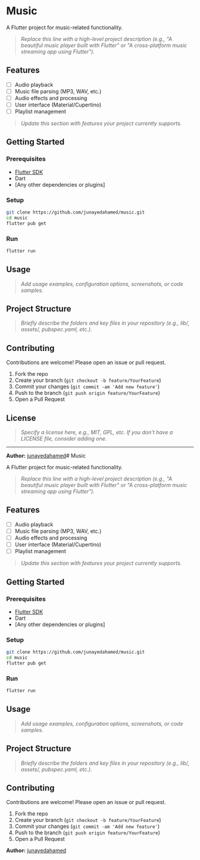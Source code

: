 # Music

A Flutter project for music-related functionality.  
> _Replace this line with a high-level project description (e.g., "A beautiful music player built with Flutter" or "A cross-platform music streaming app using Flutter")._

## Features

- [ ] Audio playback
- [ ] Music file parsing (MP3, WAV, etc.)
- [ ] Audio effects and processing
- [ ] User interface (Material/Cupertino)
- [ ] Playlist management

> _Update this section with features your project currently supports._

## Getting Started

### Prerequisites

- [Flutter SDK](https://flutter.dev/docs/get-started/install)
- Dart
- [Any other dependencies or plugins]

### Setup

```bash
git clone https://github.com/junayedahamed/music.git
cd music
flutter pub get
```

### Run

```bash
flutter run
```

## Usage

> _Add usage examples, configuration options, screenshots, or code samples._

## Project Structure

> _Briefly describe the folders and key files in your repository (e.g., lib/, assets/, pubspec.yaml, etc.)._

## Contributing

Contributions are welcome! Please open an issue or pull request.

1. Fork the repo
2. Create your branch (`git checkout -b feature/YourFeature`)
3. Commit your changes (`git commit -am 'Add new feature'`)
4. Push to the branch (`git push origin feature/YourFeature`)
5. Open a Pull Request

## License

> _Specify a license here, e.g., MIT, GPL, etc. If you don’t have a LICENSE file, consider adding one._

---

**Author:** [junayedahamed](https://github.com/junayedahamed)# Music

A Flutter project for music-related functionality.  
> _Replace this line with a high-level project description (e.g., "A beautiful music player built with Flutter" or "A cross-platform music streaming app using Flutter")._

## Features

- [ ] Audio playback
- [ ] Music file parsing (MP3, WAV, etc.)
- [ ] Audio effects and processing
- [ ] User interface (Material/Cupertino)
- [ ] Playlist management

> _Update this section with features your project currently supports._

## Getting Started

### Prerequisites

- [Flutter SDK](https://flutter.dev/docs/get-started/install)
- Dart
- [Any other dependencies or plugins]

### Setup

```bash
git clone https://github.com/junayedahamed/music.git
cd music
flutter pub get
```

### Run

```bash
flutter run
```

## Usage

> _Add usage examples, configuration options, screenshots, or code samples._

## Project Structure

> _Briefly describe the folders and key files in your repository (e.g., lib/, assets/, pubspec.yaml, etc.)._

## Contributing

Contributions are welcome! Please open an issue or pull request.

1. Fork the repo
2. Create your branch (`git checkout -b feature/YourFeature`)
3. Commit your changes (`git commit -am 'Add new feature'`)
4. Push to the branch (`git push origin feature/YourFeature`)
5. Open a Pull Request



**Author:** [junayedahamed](https://github.com/junayedahamed)